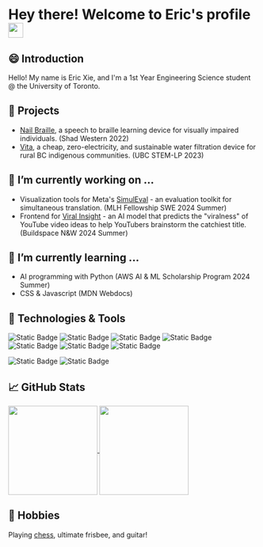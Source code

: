 # Hey there! Welcome to Eric's profile <img src="https://raw.githubusercontent.com/MartinHeinz/MartinHeinz/master/wave.gif" width="30px" height="30px" />

## 😄 Introduction
Hello! My name is Eric Xie, and I'm a 1st Year Engineering Science student @ the University of Toronto.

## 🚀 Projects
- [Nail Braille](https://www.youtube.com/watch?v=VYJkUYOZFRU), a speech to braille learning device for visually impaired individuals. (Shad Western 2022)
- [Vita](https://vitacanada.wixsite.com/2023), a cheap, zero-electricity, and sustainable water filtration device for rural BC indigenous communities. (UBC STEM-LP 2023)

## 🔭 I’m currently working on ...

- Visualization tools for Meta's [SimulEval](https://github.com/Epic-Eric/SimulEval/tree/main) - an evaluation toolkit for simultaneous translation. (MLH Fellowship SWE 2024 Summer)
- Frontend for [Viral Insight](https://viralinsight.vercel.app/dashboard) - an AI model that predicts the "viralness" of YouTube video ideas to help YouTubers brainstorm the catchiest title. (Buildspace N&W 2024 Summer)

## 🌱 I’m currently learning ...

- AI programming with Python (AWS AI & ML Scholarship Program 2024 Summer)
- CSS & Javascript (MDN Webdocs)

## 🔧 Technologies & Tools
<!-- code-->
![Static Badge](https://img.shields.io/badge/Code-C%2B%2B-blue?style=flat&logo=cplusplus)
![Static Badge](https://img.shields.io/badge/Code-Python-%2303befc?style=flat&logo=python)
![Static Badge](https://img.shields.io/badge/Code-Java-%23fca103?style=flat&logo=java)
![Static Badge](https://img.shields.io/badge/Code-C-%23bafc03?style=flat&logo=c)
![Static Badge](https://img.shields.io/badge/Code-HTML-%23fcf403?style=flat&logo=html5)
![Static Badge](https://img.shields.io/badge/Code-CSS-%238f1a7f?style=flat&logo=css3)
![Static Badge](https://img.shields.io/badge/Code-JavaScript-%237c259c?style=flat&logo=javascript)
</br>
<!-- tools-->
![Static Badge](https://img.shields.io/badge/Tools-React-%2303d3fc?style=flat&logo=react)
![Static Badge](https://img.shields.io/badge/Tools-VSCode-%2321ad2a?style=flat)


## &#x1f4c8; GitHub Stats
<a href="https://github.com/Epic-Eric/Epic-Eric">
  <img align="center" src="https://github-readme-stats.vercel.app/api?username=Epic-Eric&theme=gruvbox&show_icons=true&hide_border=true&count_private=true" height="180" />
</a>
<a href="https://github.com/Epic-Eric/Epic-Eric">
  <img align="center" src="https://github-readme-stats.vercel.app/api/top-langs/?username=Epic-Eric&theme=gruvbox&show_icons=true&hide_border=true&layout=compact" height="180" />
</a>


## 🎸 Hobbies
Playing [chess](https://www.chess.com/member/bonbon007), ultimate frisbee, and guitar!

<!--
**Epic-Eric/Epic-Eric** is a ✨ _special_ ✨ repository because its `README.md` (this file) appears on your GitHub profile.

Here are some ideas to get you started:

- 🔭 I’m currently working on ...
- 🌱 I’m currently learning ...
- 👯 I’m looking to collaborate on ...
- 🤔 I’m looking for help with ...
- 💬 Ask me about ...
- 📫 How to reach me: ...
- 😄 Pronouns: ...
- ⚡ Fun fact: ...
-->
